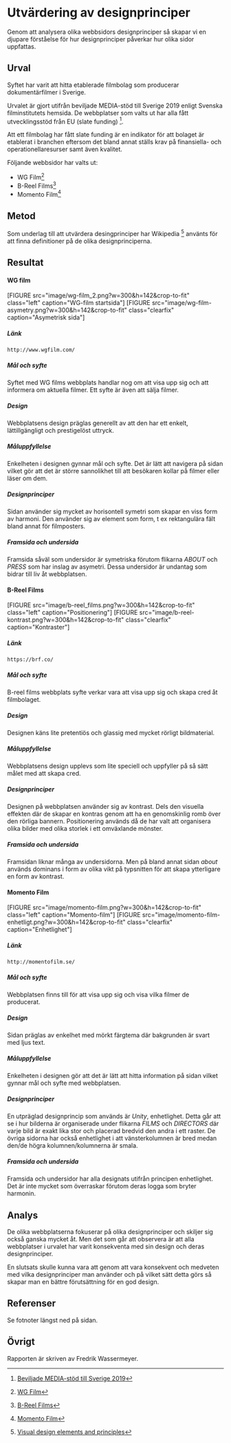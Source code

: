 Utvärdering av designprinciper
=======================

Genom att analysera olika webbsidors designprinciper så skapar vi en djupare förståelse för hur designprinciper påverkar hur olika sidor uppfattas.

Urval
-----------------------

Syftet har varit att hitta etablerade filmbolag som producerar dokumentärfilmer i Sverige.

Urvalet är gjort utifrån beviljade MEDIA-stöd till Sverige 2019 enligt Svenska filminstitutets hemsida. De webbplatser som valts ut har alla fått utvecklingsstöd från EU (slate funding) [^1].

Att ett filmbolag har fått slate funding är en indikator för att bolaget är etablerat i branchen eftersom det bland annat ställs krav på finansiella- och operationellaresurser samt även kvalitet.

Följande webbsidor har valts ut:

+ WG Film[^2]
+ B-Reel Films[^3]
+ Momento Film[^4]

Metod
-----------------------

Som underlag till att utvärdera desingprinciper har Wikipedia [^5] använts för att finna definitioner på de olika designprinciperna.

Resultat
-----------------------

#### WG film

[FIGURE src="image/wg-film_2.png?w=300&h=142&crop-to-fit" class="left" caption="WG-film startsida"]
[FIGURE src="image/wg-film-asymetry.png?w=300&h=142&crop-to-fit" class="clearfix" caption="Asymetrisk sida"]

##### Länk
    http://www.wgfilm.com/

##### Mål och syfte
Syftet med WG films webbplats handlar nog om att visa upp sig och att informera om aktuella filmer. Ett syfte är även att sälja filmer.

##### Design
Webbplatsens design präglas generellt av att den har ett enkelt, lättillgängligt och prestigelöst uttryck. 

##### Måluppfyllelse
Enkelheten i designen gynnar mål och syfte. Det är lätt att navigera på sidan vilket gör att det är större sannolikhet till att besökaren kollar på filmer eller läser om dem.

##### Designprinciper
Sidan använder sig mycket av horisontell symetri som skapar en viss form av harmoni. Den använder sig av element som form, t ex rektangulära fält bland annat för filmposters.

##### Framsida och undersida
Framsida såväl som undersidor är symetriska förutom flikarna *ABOUT* och *PRESS* som har inslag av asymetri. Dessa undersidor är undantag som bidrar till liv åt webbplatsen.


#### B-Reel Films

[FIGURE src="image/b-reel_films.png?w=300&h=142&crop-to-fit" class="left" caption="Positionering"]
[FIGURE src="image/b-reel-kontrast.png?w=300&h=142&crop-to-fit" class="clearfix" caption="Kontraster"]

##### Länk
    https://brf.co/

##### Mål och syfte
B-reel films webbplats syfte verkar vara att visa upp sig och skapa cred åt filmbolaget.

##### Design
Designen käns lite pretentiös och glassig med mycket rörligt bildmaterial.

##### Måluppfyllelse
Webbplatsens design upplevs som lite speciell och uppfyller på så sätt målet med att skapa cred.

##### Designprinciper
Designen på webbplatsen använder sig av kontrast. Dels den visuella effekten där de skapar en kontras genom att ha en genomskinlig romb över den rörliga bannern. Positionering används då de har valt att organisera olika bilder med olika storlek i ett omväxlande mönster.

##### Framsida och undersida
Framsidan liknar många av undersidorna. Men på bland annat sidan *about* används dominans i form av olika vikt på typsnitten för att skapa ytterligare en form av kontrast.


#### Momento Film

[FIGURE src="image/momento-film.png?w=300&h=142&crop-to-fit" class="left" caption="Momento-film"]
[FIGURE src="image/momento-film-enhetligt.png?w=300&h=142&crop-to-fit" class="clearfix" caption="Enhetlighet"]

##### Länk
    http://momentofilm.se/

##### Mål och syfte
Webbplatsen finns till för att visa upp sig och visa vilka filmer de producerat.

##### Design
Sidan präglas av enkelhet med mörkt färgtema där bakgrunden är svart med ljus text.

##### Måluppfyllelse
Enkelheten i designen gör att det är lätt att hitta information på sidan vilket gynnar mål och syfte med webbplatsen.

##### Designprinciper
En utpräglad designprincip som används är *Unity*, enhetlighet. Detta går att se i hur bilderna är organiserade under flikarna *FILMS* och *DIRECTORS* där varje bild är exakt lika stor och placerad bredvid den andra i ett raster. De övriga sidorna har också enhetlighet i att vänsterkolumnen är bred medan den/de högra kolumnen/kolumnerna är smala.

##### Framsida och undersida
Framsida och undersidor har alla designats utifrån principen enhetlighet. Det är inte mycket som överraskar förutom deras logga som bryter harmonin.

Analys
-----------------------
De olika webbplatserna fokuserar på olika designprinciper och skiljer sig också ganska mycket åt. Men det som går att observera är att alla webbplatser i urvalet har varit konsekventa med sin design och deras designprinciper.

En slutsats skulle kunna vara att genom att vara konsekvent och medveten med vilka designprinciper man använder och på vilket sätt detta görs så skapar man en bättre förutsättning för en god design.

Referenser
-----------------------

[^1]: [Beviljade MEDIA-stöd till Sverige 2019](https://www.filminstitutet.se/globalassets/1.-sok-stod/kreativa-europa/beviljade-media-stod/beviljade-media-stod/beviljade-media-stod-till-sverige-2019.pdf "Beviljade MEDIA-stöd till Sverige 2019")

[^2]: [WG Film](http://www.wgfilm.com/ "WG Film")

[^3]: [B-Reel Films](https://brf.co/ "B-Reel Films")

[^4]: [Momento Film](http://momentofilm.se/ "Momento Film")

[^5]: [Visual design elements and principles](https://en.wikipedia.org/wiki/Visual_design_elements_and_principles "Visual design elements and principles")

Se fotnoter längst ned på sidan.

Övrigt
-----------------------

Rapporten är skriven av Fredrik Wassermeyer.
